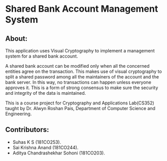 # Shared Bank Account Management System

## About:
This application uses Visual Cryptography to implement a management system for a shared bank account.

A shared bank account can be modified only when all the concerned entities agree on the transaction. This makes use of visual cryptography to split a shared password among all the maintainers of the account and the bank server. In this way, no transactions can happen unless everyone approves it. This is a form of strong consensus to make sure the security and integrity of the data is maintained.

This is a course project for Cryptography and Applications Lab(CS352) taught by Dr. Alwyn Roshan Pais, Department of Computer Science and Engineering.

## Contributors:
- Suhas K S (181CO253).
- Sai Krishna Anand (181CO244).
- Aditya Chandrashekhar Sohoni (181CO203).
